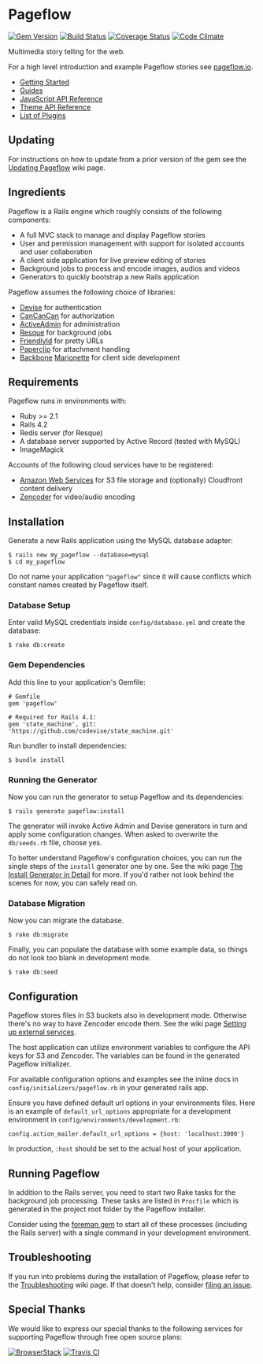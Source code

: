 # Pageflow

[![Gem Version](https://badge.fury.io/rb/pageflow.svg)](http://badge.fury.io/rb/pageflow)
[![Build Status](https://travis-ci.org/codevise/pageflow.svg?branch=master)](https://travis-ci.org/codevise/pageflow)
[![Coverage Status](https://coveralls.io/repos/github/codevise/pageflow/badge.svg?branch=master)](https://coveralls.io/github/codevise/pageflow?branch=master)
[![Code Climate](https://codeclimate.com/github/codevise/pageflow/badges/gpa.svg)](https://codeclimate.com/github/codevise/pageflow)

Multimedia story telling for the web.

For a high level introduction and example Pageflow stories see
[pageflow.io](http://pageflow.io).

* [Getting Started](https://github.com/codevise/pageflow/wiki/Getting-Started)
* [Guides](https://github.com/codevise/pageflow/blob/master/doc/index.md)
* [JavaScript API Reference](https://doclets.io/codevise/pageflow/master)
* [Theme API Reference](http://codevise.github.io/pageflow/theme/master/)
* [List of Plugins](https://github.com/codevise/pageflow/wiki/List-of-Plugins)

## Updating

For instructions on how to update from a prior version of the gem see
the
[Updating Pageflow](https://github.com/codevise/pageflow/wiki/Updating-Pageflow)
wiki page.

## Ingredients

Pageflow is a Rails engine which roughly consists of the following
components:

* A full MVC stack to manage and display Pageflow stories
* User and permission management with support for isolated accounts
  and user collaboration
* A client side application for live preview editing of stories
* Background jobs to process and encode images, audios and videos
* Generators to quickly bootstrap a new Rails application

Pageflow assumes the following choice of libraries:

* [Devise](https://github.com/plataformatec/devise) for authentication
* [CanCanCan](https://github.com/CanCanCommunity/cancancan) for authorization
* [ActiveAdmin](http://activeadmin.info/) for administration
* [Resque](https://github.com/resque/resque) for background jobs
* [FriendlyId](https://github.com/norman/friendly_id) for pretty URLs
* [Paperclip](https://github.com/thoughtbot/paperclip) for attachment handling
* [Backbone](http://backbonejs.org/) [Marionette](http://marionettejs.com/) for client side development

## Requirements

Pageflow runs in environments with:

* Ruby >= 2.1
* Rails 4.2
* Redis server (for Resque)
* A database server supported by Active Record (tested with MySQL)
* ImageMagick

Accounts of the following cloud services have to be registered:

* [Amazon Web Services](http://aws.amazon.com) for S3 file storage and
  (optionally) Cloudfront content delivery
* [Zencoder](http://zencoder.com) for video/audio encoding

## Installation

Generate a new Rails application using the MySQL database adapter:

    $ rails new my_pageflow --database=mysql
    $ cd my_pageflow

Do not name your application `"pageflow"` since it will cause conflicts
which constant names created by Pageflow itself.

### Database Setup

Enter valid MySQL credentials inside `config/database.yml` and create
the database:

    $ rake db:create

### Gem Dependencies

Add this line to your application's Gemfile:

    # Gemfile
    gem 'pageflow'

    # Required for Rails 4.1:
    gem 'state_machine', git: 'https://github.com/codevise/state_machine.git'

Run bundler to install dependencies:

    $ bundle install

### Running the Generator

Now you can run the generator to setup Pageflow and its dependencies:

    $ rails generate pageflow:install

The generator will invoke Active Admin and Devise generators in turn
and apply some configuration changes. When asked to overwrite the
`db/seeds.rb` file, choose yes.

To better understand Pageflow's configuration choices, you can run the
single steps of the `install` generator one by one. See the wiki page
[The Install Generator in Detail](https://github.com/codevise/pageflow/wiki/The-Install-Generator-in-Detail)
for more. If you'd rather not look behind the scenes for now, you can
safely read on.

### Database Migration

Now you can migrate the database.

    $ rake db:migrate

Finally, you can populate the database with some example data, so
things do not look too blank in development mode.

    $ rake db:seed

## Configuration

Pageflow stores files in S3 buckets also in development
mode. Otherwise there's no way to have Zencoder encode them. See the
wiki page [Setting up external services](https://github.com/codevise/pageflow/wiki/Setting-up-External-Services).

The host application can utilize environment variables to configure the API keys for S3 and Zencoder. The variables can be found in the generated Pageflow initializer.

For available configuration options and examples see the inline docs
in `config/initializers/pageflow.rb` in your generated rails app.

Ensure you have defined default url options in your environments
files. Here is an example of `default_url_options` appropriate for a
development environment in `config/environments/development.rb`:

    config.action_mailer.default_url_options = {host: 'localhost:3000'}

In production, `:host` should be set to the actual host of your
application.

## Running Pageflow

In addition to the Rails server, you need to start two Rake tasks for
the background job processing. These tasks are listed in `Procfile` which
is generated in the project root folder by the Pageflow installer.

Consider using the [foreman gem](https://github.com/ddollar/foreman) to start all of
these processes (including the Rails server) with a single command in your
development environment.

## Troubleshooting

If you run into problems during the installation of Pageflow, please refer to the [Troubleshooting](https://github.com/codevise/pageflow/wiki/Troubleshooting) wiki
page. If that doesn't help, consider [filing an issue](https://github.com/codevise/pageflow/issues?state=open).

## Special Thanks

We would like to express our special thanks to the following services
for supporting Pageflow through free open source plans:

[![BrowserStack](doc/supporter_logos/browser_stack.png)](https://browserstack.com)
[![Travis CI](doc/supporter_logos/travis_ci.png)](https://travis-ci.com/)
